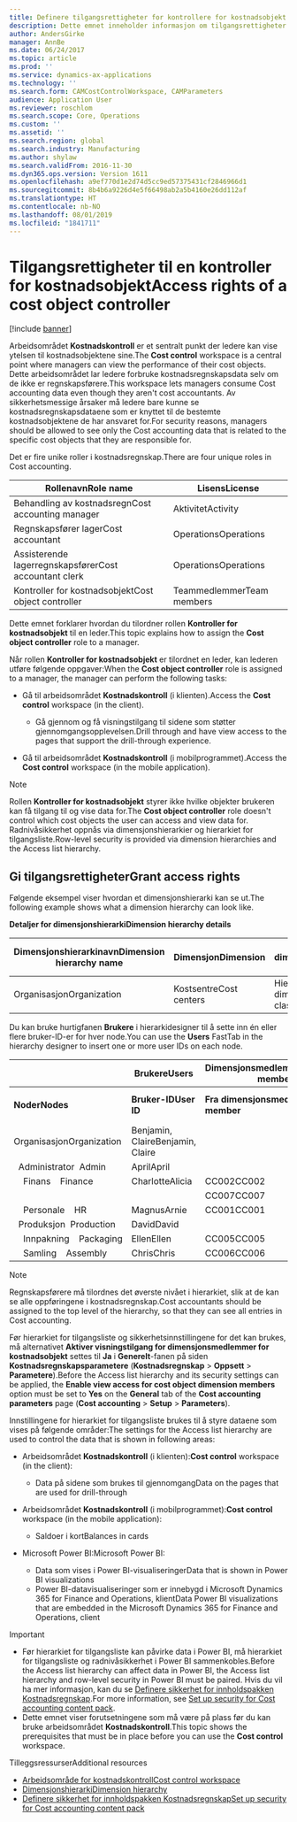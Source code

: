 ```yaml
---
title: Definere tilgangsrettigheter for kontrollere for kostnadsobjekt
description: Dette emnet inneholder informasjon om tilgangsrettigheter for kontrollere for kostnadsobjekt.
author: AndersGirke
manager: AnnBe
ms.date: 06/24/2017
ms.topic: article
ms.prod: ''
ms.service: dynamics-ax-applications
ms.technology: ''
ms.search.form: CAMCostControlWorkspace, CAMParameters
audience: Application User
ms.reviewer: roschlom
ms.search.scope: Core, Operations
ms.custom: ''
ms.assetid: ''
ms.search.region: global
ms.search.industry: Manufacturing
ms.author: shylaw
ms.search.validFrom: 2016-11-30
ms.dyn365.ops.version: Version 1611
ms.openlocfilehash: a9ef770d1e2d74d5cc9ed57375431cf2846966d1
ms.sourcegitcommit: 8b4b6a9226d4e5f66498ab2a5b4160e26dd112af
ms.translationtype: HT
ms.contentlocale: nb-NO
ms.lasthandoff: 08/01/2019
ms.locfileid: "1841711"
---
```

# <a name="access-rights-of-a-cost-object-controller"></a><span data-ttu-id="64b81-103">Tilgangsrettigheter til en kontroller for kostnadsobjekt</span><span class="sxs-lookup"><span data-stu-id="64b81-103">Access rights of a cost object controller</span></span>

[!include [banner](../includes/banner.md)]

<span data-ttu-id="64b81-104">Arbeidsområdet **Kostnadskontroll** er et sentralt punkt der ledere kan vise ytelsen til kostnadsobjektene sine.</span><span class="sxs-lookup"><span data-stu-id="64b81-104">The **Cost control** workspace is a central point where managers can view the performance of their cost objects.</span></span> <span data-ttu-id="64b81-105">Dette arbeidsområdet lar ledere forbruke kostnadsregnskapsdata selv om de ikke er regnskapsførere.</span><span class="sxs-lookup"><span data-stu-id="64b81-105">This workspace lets managers consume Cost accounting data even though they aren't cost accountants.</span></span> <span data-ttu-id="64b81-106">Av sikkerhetsmessige årsaker må ledere bare kunne se kostnadsregnskapsdataene som er knyttet til de bestemte kostnadsobjektene de har ansvaret for.</span><span class="sxs-lookup"><span data-stu-id="64b81-106">For security reasons, managers should be allowed to see only the Cost accounting data that is related to the specific cost objects that they are responsible for.</span></span>

<span data-ttu-id="64b81-107">Det er fire unike roller i kostnadsregnskap.</span><span class="sxs-lookup"><span data-stu-id="64b81-107">There are four unique roles in Cost accounting.</span></span>

| <span data-ttu-id="64b81-108">Rollenavn</span><span class="sxs-lookup"><span data-stu-id="64b81-108">Role name</span></span>               | <span data-ttu-id="64b81-109">Lisens</span><span class="sxs-lookup"><span data-stu-id="64b81-109">License</span></span>      |
|-------------------------|--------------|
| <span data-ttu-id="64b81-110">Behandling av kostnadsregn</span><span class="sxs-lookup"><span data-stu-id="64b81-110">Cost accounting manager</span></span> | <span data-ttu-id="64b81-111">Aktivitet</span><span class="sxs-lookup"><span data-stu-id="64b81-111">Activity</span></span>     |
| <span data-ttu-id="64b81-112">Regnskapsfører lager</span><span class="sxs-lookup"><span data-stu-id="64b81-112">Cost accountant</span></span>         | <span data-ttu-id="64b81-113">Operations</span><span class="sxs-lookup"><span data-stu-id="64b81-113">Operations</span></span>   |
| <span data-ttu-id="64b81-114">Assisterende lagerregnskapsfører</span><span class="sxs-lookup"><span data-stu-id="64b81-114">Cost accountant clerk</span></span>   | <span data-ttu-id="64b81-115">Operations</span><span class="sxs-lookup"><span data-stu-id="64b81-115">Operations</span></span>   |
| <span data-ttu-id="64b81-116">Kontroller for kostnadsobjekt</span><span class="sxs-lookup"><span data-stu-id="64b81-116">Cost object controller</span></span>  | <span data-ttu-id="64b81-117">Teammedlemmer</span><span class="sxs-lookup"><span data-stu-id="64b81-117">Team members</span></span> |

<span data-ttu-id="64b81-118">Dette emnet forklarer hvordan du tilordner rollen **Kontroller for kostnadsobjekt** til en leder.</span><span class="sxs-lookup"><span data-stu-id="64b81-118">This topic explains how to assign the **Cost object controller** role to a manager.</span></span>

<span data-ttu-id="64b81-119">Når rollen **Kontroller for kostnadsobjekt** er tilordnet en leder, kan lederen utføre følgende oppgaver:</span><span class="sxs-lookup"><span data-stu-id="64b81-119">When the **Cost object controller** role is assigned to a manager, the manager can perform the following tasks:</span></span>

- <span data-ttu-id="64b81-120">Gå til arbeidsområdet **Kostnadskontroll** (i klienten).</span><span class="sxs-lookup"><span data-stu-id="64b81-120">Access the **Cost control** workspace (in the client).</span></span>

    - <span data-ttu-id="64b81-121">Gå gjennom og få visningstilgang til sidene som støtter gjennomgangsopplevelsen.</span><span class="sxs-lookup"><span data-stu-id="64b81-121">Drill through and have view access to the pages that support the drill-through experience.</span></span>

- <span data-ttu-id="64b81-122">Gå til arbeidsområdet **Kostnadskontroll** (i mobilprogrammet).</span><span class="sxs-lookup"><span data-stu-id="64b81-122">Access the **Cost control** workspace (in the mobile application).</span></span>

> [!NOTE]
> <span data-ttu-id="64b81-123">Rollen **Kontroller for kostnadsobjekt** styrer ikke hvilke objekter brukeren kan få tilgang til og vise data for.</span><span class="sxs-lookup"><span data-stu-id="64b81-123">The **Cost object controller** role doesn't control which cost objects the user can access and view data for.</span></span> <span data-ttu-id="64b81-124">Radnivåsikkerhet oppnås via dimensjonshierarkier og hierarkiet for tilgangsliste.</span><span class="sxs-lookup"><span data-stu-id="64b81-124">Row-level security is provided via dimension hierarchies and the Access list hierarchy.</span></span>

## <a name="grant-access-rights"></a><span data-ttu-id="64b81-125">Gi tilgangsrettigheter</span><span class="sxs-lookup"><span data-stu-id="64b81-125">Grant access rights</span></span>
<span data-ttu-id="64b81-126">Følgende eksempel viser hvordan et dimensjonshierarki kan se ut.</span><span class="sxs-lookup"><span data-stu-id="64b81-126">The following example shows what a dimension hierarchy can look like.</span></span>

<span data-ttu-id="64b81-127">**Detaljer for dimensjonshierarki**</span><span class="sxs-lookup"><span data-stu-id="64b81-127">**Dimension hierarchy details**</span></span>

| <span data-ttu-id="64b81-128">Dimensjonshierarkinavn</span><span class="sxs-lookup"><span data-stu-id="64b81-128">Dimension hierarchy name</span></span> | <span data-ttu-id="64b81-129">Dimensjon</span><span class="sxs-lookup"><span data-stu-id="64b81-129">Dimension</span></span>    | <span data-ttu-id="64b81-130">Navn på dimensjonshierarkitype</span><span class="sxs-lookup"><span data-stu-id="64b81-130">Dimension hierarchy type name</span></span>      | <span data-ttu-id="64b81-131">Hierarki for tilgangsliste</span><span class="sxs-lookup"><span data-stu-id="64b81-131">Access list hierarchy</span></span> |
|--------------------------|--------------|------------------------------------|-----------------------|
| <span data-ttu-id="64b81-132">Organisasjon</span><span class="sxs-lookup"><span data-stu-id="64b81-132">Organization</span></span>             | <span data-ttu-id="64b81-133">Kostsentre</span><span class="sxs-lookup"><span data-stu-id="64b81-133">Cost centers</span></span> | <span data-ttu-id="64b81-134">Hierarki for dimensjonsklassifisering</span><span class="sxs-lookup"><span data-stu-id="64b81-134">Dimension classification hierarchy</span></span> | <span data-ttu-id="64b81-135">**Ja**</span><span class="sxs-lookup"><span data-stu-id="64b81-135">**Yes**</span></span>               |

<span data-ttu-id="64b81-136">Du kan bruke hurtigfanen **Brukere** i hierarkidesigner til å sette inn én eller flere bruker-ID-er for hver node.</span><span class="sxs-lookup"><span data-stu-id="64b81-136">You can use the **Users** FastTab in the hierarchy designer to insert one or more user IDs on each node.</span></span>

|                                   | <span data-ttu-id="64b81-137">Brukere</span><span class="sxs-lookup"><span data-stu-id="64b81-137">Users</span></span>            | <span data-ttu-id="64b81-138">Dimensjonsmedlemsområder</span><span class="sxs-lookup"><span data-stu-id="64b81-138">Dimension member ranges</span></span>   |                         |
|-----------------------------------|------------------|---------------------------|-------------------------|
| <span data-ttu-id="64b81-139">**Noder**</span><span class="sxs-lookup"><span data-stu-id="64b81-139">**Nodes**</span></span>                         | <span data-ttu-id="64b81-140">**Bruker-ID**</span><span class="sxs-lookup"><span data-stu-id="64b81-140">**User ID**</span></span>      | <span data-ttu-id="64b81-141">**Fra dimensjonsmedlem**</span><span class="sxs-lookup"><span data-stu-id="64b81-141">**From dimension member**</span></span> | <span data-ttu-id="64b81-142">**Til dimensjonsmedlem**</span><span class="sxs-lookup"><span data-stu-id="64b81-142">**To dimension member**</span></span> |
| <span data-ttu-id="64b81-143">Organisasjon</span><span class="sxs-lookup"><span data-stu-id="64b81-143">Organization</span></span>                      | <span data-ttu-id="64b81-144">Benjamin, Claire</span><span class="sxs-lookup"><span data-stu-id="64b81-144">Benjamin, Claire</span></span> |                           |                         |
| <span data-ttu-id="64b81-145">&nbsp;&nbsp;Administrator</span><span class="sxs-lookup"><span data-stu-id="64b81-145">&nbsp;&nbsp;Admin</span></span>                 | <span data-ttu-id="64b81-146">April</span><span class="sxs-lookup"><span data-stu-id="64b81-146">April</span></span>            |                           |                         |
| <span data-ttu-id="64b81-147">&nbsp;&nbsp;&nbsp;&nbsp;Finans</span><span class="sxs-lookup"><span data-stu-id="64b81-147">&nbsp;&nbsp;&nbsp;&nbsp;Finance</span></span>   | <span data-ttu-id="64b81-148">Charlotte</span><span class="sxs-lookup"><span data-stu-id="64b81-148">Alicia</span></span>           | <span data-ttu-id="64b81-149">CC002</span><span class="sxs-lookup"><span data-stu-id="64b81-149">CC002</span></span>                     | <span data-ttu-id="64b81-150">CC003</span><span class="sxs-lookup"><span data-stu-id="64b81-150">CC003</span></span>                   |
|                                   |                  | <span data-ttu-id="64b81-151">CC007</span><span class="sxs-lookup"><span data-stu-id="64b81-151">CC007</span></span>                     | <span data-ttu-id="64b81-152">CC007</span><span class="sxs-lookup"><span data-stu-id="64b81-152">CC007</span></span>                   |
| <span data-ttu-id="64b81-153">&nbsp;&nbsp;&nbsp;&nbsp;Personale</span><span class="sxs-lookup"><span data-stu-id="64b81-153">&nbsp;&nbsp;&nbsp;&nbsp;HR</span></span>        | <span data-ttu-id="64b81-154">Magnus</span><span class="sxs-lookup"><span data-stu-id="64b81-154">Arnie</span></span>            | <span data-ttu-id="64b81-155">CC001</span><span class="sxs-lookup"><span data-stu-id="64b81-155">CC001</span></span>                     | <span data-ttu-id="64b81-156">CC001</span><span class="sxs-lookup"><span data-stu-id="64b81-156">CC001</span></span>                   |
| <span data-ttu-id="64b81-157">&nbsp;&nbsp;Produksjon</span><span class="sxs-lookup"><span data-stu-id="64b81-157">&nbsp;&nbsp;Production</span></span>            | <span data-ttu-id="64b81-158">David</span><span class="sxs-lookup"><span data-stu-id="64b81-158">David</span></span>            |                           |                         |
| <span data-ttu-id="64b81-159">&nbsp;&nbsp;&nbsp;&nbsp;Innpakning</span><span class="sxs-lookup"><span data-stu-id="64b81-159">&nbsp;&nbsp;&nbsp;&nbsp;Packaging</span></span> | <span data-ttu-id="64b81-160">Ellen</span><span class="sxs-lookup"><span data-stu-id="64b81-160">Ellen</span></span>            | <span data-ttu-id="64b81-161">CC005</span><span class="sxs-lookup"><span data-stu-id="64b81-161">CC005</span></span>                     | <span data-ttu-id="64b81-162">CC005</span><span class="sxs-lookup"><span data-stu-id="64b81-162">CC005</span></span>                   |
| <span data-ttu-id="64b81-163">&nbsp;&nbsp;&nbsp;&nbsp;Samling</span><span class="sxs-lookup"><span data-stu-id="64b81-163">&nbsp;&nbsp;&nbsp;&nbsp;Assembly</span></span>  | <span data-ttu-id="64b81-164">Chris</span><span class="sxs-lookup"><span data-stu-id="64b81-164">Chris</span></span>            | <span data-ttu-id="64b81-165">CC006</span><span class="sxs-lookup"><span data-stu-id="64b81-165">CC006</span></span>                     | <span data-ttu-id="64b81-166">CC006</span><span class="sxs-lookup"><span data-stu-id="64b81-166">CC006</span></span>                   |

> [!NOTE]
> <span data-ttu-id="64b81-167">Regnskapsførere må tilordnes det øverste nivået i hierarkiet, slik at de kan se alle oppføringene i kostnadsregnskap.</span><span class="sxs-lookup"><span data-stu-id="64b81-167">Cost accountants should be assigned to the top level of the hierarchy, so that they can see all entries in Cost accounting.</span></span>

<span data-ttu-id="64b81-168">Før hierarkiet for tilgangsliste og sikkerhetsinnstillingene for det kan brukes, må alternativet **Aktiver visningstilgang for dimensjonsmedlemmer for kostnadsobjekt** settes til **Ja** i **Generelt**-fanen på siden **Kostnadsregnskapsparametere** (**Kostnadsregnskap** > **Oppsett** > **Parametere**).</span><span class="sxs-lookup"><span data-stu-id="64b81-168">Before the Access list hierarchy and its security settings can be applied, the **Enable view access for cost object dimension members** option must be set to **Yes** on the **General** tab of the **Cost accounting parameters** page (**Cost accounting** > **Setup** > **Parameters**).</span></span>

<span data-ttu-id="64b81-169">Innstillingene for hierarkiet for tilgangsliste brukes til å styre dataene som vises på følgende områder:</span><span class="sxs-lookup"><span data-stu-id="64b81-169">The settings for the Access list hierarchy are used to control the data that is shown in following areas:</span></span>

- <span data-ttu-id="64b81-170">Arbeidsområdet **Kostnadskontroll** (i klienten):</span><span class="sxs-lookup"><span data-stu-id="64b81-170">**Cost control** workspace (in the client):</span></span>

    - <span data-ttu-id="64b81-171">Data på sidene som brukes til gjennomgang</span><span class="sxs-lookup"><span data-stu-id="64b81-171">Data on the pages that are used for drill-through</span></span>

- <span data-ttu-id="64b81-172">Arbeidsområdet **Kostnadskontroll** (i mobilprogrammet):</span><span class="sxs-lookup"><span data-stu-id="64b81-172">**Cost control** workspace (in the mobile application):</span></span>

    - <span data-ttu-id="64b81-173">Saldoer i kort</span><span class="sxs-lookup"><span data-stu-id="64b81-173">Balances in cards</span></span>

- <span data-ttu-id="64b81-174">Microsoft Power BI:</span><span class="sxs-lookup"><span data-stu-id="64b81-174">Microsoft Power BI:</span></span>

    - <span data-ttu-id="64b81-175">Data som vises i Power BI-visualiseringer</span><span class="sxs-lookup"><span data-stu-id="64b81-175">Data that is shown in Power BI visualizations</span></span>
    - <span data-ttu-id="64b81-176">Power BI-datavisualiseringer som er innebygd i Microsoft Dynamics 365 for Finance and Operations, klient</span><span class="sxs-lookup"><span data-stu-id="64b81-176">Data Power BI visualizations that are embedded in the Microsoft Dynamics 365 for Finance and Operations, client</span></span>

> [!IMPORTANT]
> - <span data-ttu-id="64b81-177">Før hierarkiet for tilgangsliste kan påvirke data i Power BI, må hierarkiet for tilgangsliste og radnivåsikkerhet i Power BI sammenkobles.</span><span class="sxs-lookup"><span data-stu-id="64b81-177">Before the Access list hierarchy can affect data in Power BI, the Access list hierarchy and row-level security in Power BI must be paired.</span></span> <span data-ttu-id="64b81-178">Hvis du vil ha mer informasjon, kan du se [Definere sikkerhet for innholdspakken Kostnadsregnskap](../../dev-itpro/analytics/setup-security-cost-accounting-content-pack.md).</span><span class="sxs-lookup"><span data-stu-id="64b81-178">For more information, see [Set up security for Cost accounting content pack](../../dev-itpro/analytics/setup-security-cost-accounting-content-pack.md).</span></span>
> - <span data-ttu-id="64b81-179">Dette emnet viser forutsetningene som må være på plass før du kan bruke arbeidsområdet **Kostnadskontroll**.</span><span class="sxs-lookup"><span data-stu-id="64b81-179">This topic shows the prerequisites that must be in place before you can use the **Cost control** workspace.</span></span>

<span data-ttu-id="64b81-180">Tilleggsressurser</span><span class="sxs-lookup"><span data-stu-id="64b81-180">Additional resources</span></span>

- [<span data-ttu-id="64b81-181">Arbeidsområde for kostnadskontroll</span><span class="sxs-lookup"><span data-stu-id="64b81-181">Cost control workspace</span></span>](cost-control-workspace.md)
- [<span data-ttu-id="64b81-182">Dimensjonshierarki</span><span class="sxs-lookup"><span data-stu-id="64b81-182">Dimension hierarchy</span></span>](dimension-hierarchy.md)
- [<span data-ttu-id="64b81-183">Definere sikkerhet for innholdspakken Kostnadsregnskap</span><span class="sxs-lookup"><span data-stu-id="64b81-183">Set up security for Cost accounting content pack</span></span>](../../dev-itpro/analytics/setup-security-cost-accounting-content-pack.md)
